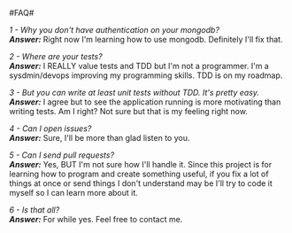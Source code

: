 #FAQ#

_1 - Why you don't have authentication on your mongodb?_<br>
**_Answer:_** Right now I'm learning how to use mongodb. Definitely I'll fix that.

_2 - Where are your tests?_<br>
**_Answer:_** I REALLY value tests and TDD but I'm not a programmer. I'm a sysdmin/devops improving
my programming skills. TDD is on my roadmap.

_3 - But you can write at least unit tests without TDD. It's pretty easy._<br>
**_Answer:_** I agree but to see the application running is more motivating than writing tests. 
Am I right? Not sure but that is my feeling right now.
 
_4 - Can I open issues?_<br>
**_Answer:_** Sure, I'll be more than glad listen to you.

_5 - Can I send pull requests?_<br>
**_Answer:_** Yes, BUT I'm not sure how I'll handle it. Since this project is for learning how to
program and create something useful, if you fix a lot of things at once or send things I don't
understand may be I'll try to code it myself so I can learn more about it.

_6 - Is that all?_<br>
**_Answer:_** For while yes. Feel free to contact me.
